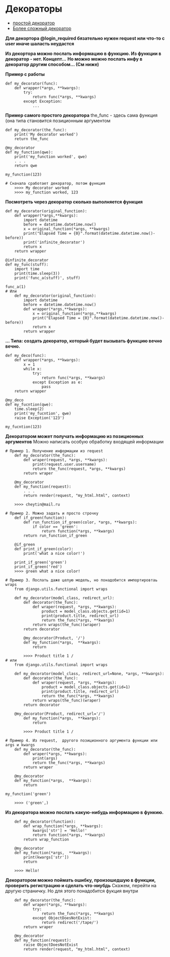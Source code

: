 # Декораторы
- [простой декоратор](https://passingcuriosity.com/2009/writing-view-decorators-for-django/)
- [Более сложный декоратор](https://habr.com/post/145709/)

**Для декортора @login_required бязательно нужен request или что-то с user иначе шаласть неудастся**

**Из декортора можно послать информацию в функцию. Из функции в декоратор - нет. Концепт...**
**Но можно можно послать инфу в декоратор другим способом... (См ниже)**

**Пример с работы** 
```
def my_decorator(func):
    def wrapper(*args, **kwargs):
        try:
            return func(*args, **kwargs)
        except Exception:
            ...
```

**Пример самого простого декоратора**
the_func - здесь сама функция (она типа становится позиционным аргументом
```
def my_decorator(the_func):
    print('My decorator worked')
    return the_func

@my_decorator
def my_function(qwe):
    print('my_function worked', qwe)
    . . .
    return qwe
    
my_function(123)

# Сначала сработает декоратор, потом функция
    >>>> My decorator worked
    >>>> my_function worked, 123
```
**Посмотреть через декоратор сколько выполняется функция**
```
def my_decorator(original_function):      
    def wrapper(*args,**kwargs):
        import datetime                 
        before = datetime.datetime.now()                     
        x = original_function(*args, **kwargs)                
        print("Elapsed Time = {0}".format(datetime.datetime.now()-before))  
        print('infinite_decorator')
        return x                                             
    return wrapper                                   
    
@infinite_decorator
def my_func(stuff):
    import time
    print(time.sleep(3))
    print('func_a(stuff)', stuff)

func_a(1)
# Или
    def my_decorator(original_function):   
        import datetime                 
        before = datetime.datetime.now() 
        def wrapper(*args,**kwargs):            
            x = original_function(*args,**kwargs)            
            print("Elapsed Time = {0}".format(datetime.datetime.now()-before))                  
            return x        
        return wrapper  
```
**... Типа: создать декоратор, который будет вызывать функцию вечно вечно.**
```
def my_deco(func):
    def wrapper(*args, **kwargs):
        x = 1
        while x:
            try:
                return func(*args, **kwargs)
            except Exception as e:
                pass
    return wrapper

@my_deco
def my_fucntion(qwe):
    time.sleep(2)
    print('my_fucntion', qwe)
    raise Exception('123')

my_fucntion(123)
```

**Декоратором может получать информацию из позиционных аргументов**
Можно написать особую обработку входящей информации
```
# Пример 1. Получение информации из request
    def my_decorator(the_func):
        def wraper(request, *args, **kwargs):
            print(request.user.username)
            return the_func(request, *args, **kwargs)
        return wraper

    @my_decorator
    def my_function(request):
        . . .
        return render(request, "my_html.html", context)

    >>>> cheytin@mail.ru

# Пример 2. Можно задать и просто строчку
    def if_green(function):
        def run_function_if_green(color, *args, **kwargs):
            if color == 'green':
                return function(*args, **kwargs)
        return run_function_if_green

    @if_green
    def print_if_green(color):
        print('what a nice color!')

    print_if_green('green')
    print_if_green('red')
    >>>> green what a nice color!

# Пример 3. Послать даже целую модель, но понадобится импортировтаь wraps
    from django.utils.functional import wraps

    def my_decorator(model_class, redirect_url):
        def decorator(the_func):
            def wraper(request, *args, **kwargs):
                product = model_class.objects.get(id=1)
                print(product.title, redirect_url)
                return the_func(*args, **kwargs)
            return wraps(the_func)(wraper)
        return decorator

        @my_decorator(Product, '/')
        def my_function(*args,  **kwargs):
            return

        >>>> Product title 1 /
# или 
    from django.utils.functional import wraps

    def my_decorator(model_class, redirect_url=None, *args, **kwargs):
        def decorator(the_func):
            def wraper(request, *args, **kwargs):
                product = model_class.objects.get(id=1)
                print(product.title, redirect_url)
                return the_func(*args, **kwargs)
            return wraps(the_func)(wraper)
        return decorator

    @my_decorator(Product, redirect_url='/')
        def my_function(*args,  **kwargs):
            return

        >>>> Product title 1 /

# Пример 4. Из request,  другого позиционного аргумента функции или args и kwargs
    def my_decorator(the_func):
        def wraper(*args, **kwargs):
            print(args)
            return the_func(*args, **kwargs)
        return wraper

    @my_decorator
    def my_function(*args,  **kwargs):
        return

my_function('green')

    >>>> ('green',)
```

**Из декоратора можно послать какую-нибудь информацию в функию.**
```
    def my_decorator(function):
        def wrap_function(*args, **kwargs):
            kwargs['str'] = 'Hello!'
            return function(*args, **kwargs)
        return wrap_function

    @my_decorator
    def my_function(*args,  **kwargs):
        print(kwargs['str'])
        return

    >>>> Hello!
```

**Декоратором можно поймать ошибку, произошедшую в функции, проверить регистрацию и сделать что-ниубдь**
Скажем, перейти на другую страничку. Но для этого понадобится фукция внутри
```
    def my_decorator(the_func):
        def wraper(*args, **kwargs):
            try:
                return the_func(*args, **kwargs)
            except ObjectDoesNotExist:
                return redirect('/tape/')
        return wraper

    @my_decorator
    def my_function(request):
        raise ObjectDoesNotExist
        return render(request, "my_html.html", context)
```




